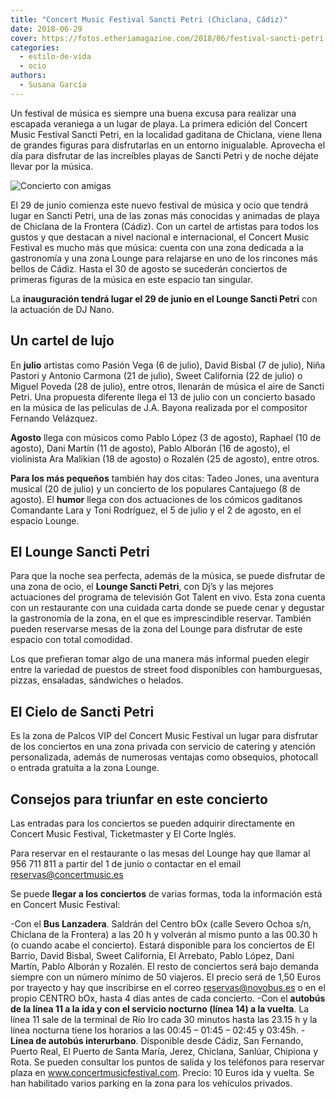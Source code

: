 ```yaml
---
title: "Concert Music Festival Sancti Petri (Chiclana, Cádiz)"
date: 2018-06-29
cover: https://fotos.etheriamagazine.com/2018/06/festival-sancti-petri.jpg
categories: 
  - estilo-de-vida
  - ocio
authors: 
  - Susana García
---
```


Un festival de música es siempre una buena excusa para realizar una escapada veraniega a 
un lugar de playa. La primera edición del Concert Music Festival Sancti Petri, en la 
localidad gaditana de Chiclana, viene llena de grandes figuras para disfrutarlas en un 
entorno inigualable. Aprovecha el día para disfrutar de las increíbles playas de Sancti 
Petri y de noche déjate llevar por la música. 

![Concierto con amigas](https://fotos.etheriamagazine.com/2019/02/Festivales-primavera-concierto.jpg "Concierto con amigas")

El 29 de junio comienza este nuevo festival de música y ocio que tendrá lugar en Sancti 
Petri, una de las zonas más conocidas y animadas de playa de Chiclana de la Frontera 
(Cádiz). Con un cartel de artistas para todos los gustos y que destacan a nivel nacional 
e internacional, el Concert Music Festival es mucho más que música: cuenta con una zona 
dedicada a la gastronomía y una zona Lounge para relajarse en uno de los rincones más 
bellos de Cádiz. Hasta el 30 de agosto se sucederán conciertos de primeras figuras de la 
música en este espacio tan singular. 

La **inauguración tendrá lugar el 29 de junio en el Lounge Sancti Petri** con la 
actuación de DJ Nano. 

## Un cartel de lujo

En **julio** artistas como Pasión Vega (6 de julio), David Bisbal (7 de julio), Niña 
Pastori y Antonio Carmona (21 de julio), Sweet California (22 de julio) o Miguel Poveda 
(28 de julio), entre otros, llenarán de música el aire de Sancti Petri. Una propuesta 
diferente llega el 13 de julio con un concierto basado en la música de las películas de 
J.A. Bayona realizada por el compositor Fernando Velázquez. 

**Agosto** llega con músicos como Pablo López (3 de agosto), Raphael (10 de agosto), 
Dani Martín (11 de agosto), Pablo Alborán (16 de agosto), el violinista Ara Malikian (18 
de agosto) o Rozalén (25 de agosto), entre otros. 

**Para los más pequeños** también hay dos citas: Tadeo Jones, una aventura musical (20 
de julio) y un concierto de los populares Cantajuego (8 de agosto). El **humor** llega 
con dos actuaciones de los cómicos gaditanos Comandante Lara y Toni Rodríguez, el 5 de 
julio y el 2 de agosto, en el espacio Lounge. 

## El Lounge Sancti Petri

Para que la noche sea perfecta, además de la música, se puede disfrutar de una zona de 
ocio, el **Lounge Sancti Petri**, con Dj’s y las mejores actuaciones del programa de 
televisión Got Talent en vivo. Esta zona cuenta con un restaurante con una cuidada carta 
donde se puede cenar y degustar la gastronomía de la zona, en el que es imprescindible 
reservar. También pueden reservarse mesas de la zona del Lounge para disfrutar de este 
espacio con total comodidad. 

Los que prefieran tomar algo de una manera más informal pueden elegir entre la variedad 
de puestos de street food disponibles con hamburguesas, pizzas, ensaladas, sándwiches o 
helados. 

## El Cielo de Sancti Petri

Es la zona de Palcos VIP del Concert Music Festival un lugar para disfrutar de los 
conciertos en una zona privada con servicio de catering y atención personalizada, además 
de numerosas ventajas como obsequios, photocall o entrada gratuita a la zona Lounge. 

## Consejos para triunfar en este concierto

Las entradas para los conciertos se pueden adquirir directamente en Concert Music 
Festival, Ticketmaster y El Corte Inglés. 

Para reservar en el restaurante o las mesas del Lounge hay que llamar al 956 711 811 a 
partir del 1 de junio o contactar en el email reservas@concertmusic.es 

Se puede **llegar a los conciertos** de varias formas, toda la información está en 
Concert Music Festival: 

\-Con el **Bus Lanzadera**. Saldrán del Centro bOx (calle Severo Ochoa s/n, Chiclana de 
la Frontera) a las 20 h y volverán al mismo punto a las 00.30 h (o cuando acabe el 
concierto). Estará disponible para los conciertos de El Barrio, David Bisbal, Sweet 
California, El Arrebato, Pablo López, Dani Martín, Pablo Alborán y Rozalén. El resto de 
conciertos será bajo demanda siempre con un número mínimo de 50 viajeros. El precio será 
de 1,50 Euros por trayecto y hay que inscribirse en el correo reservas@novobus.es o en 
el propio CENTRO bOx, hasta 4 días antes de cada concierto. \-Con el **autobús de la 
línea 11 a la ida y con el servicio nocturno (línea 14) a la vuelta**. La línea 11 sale 
de la terminal de Río Iro cada 30 minutos hasta las 23.15 h y la línea nocturna tiene 
los horarios a las 00:45 – 01:45 – 02:45 y 03:45h. \- **Línea de autobús interurbano**. 
Disponible desde Cádiz, San Fernando, Puerto Real, El Puerto de Santa María, Jerez, 
Chiclana, Sanlúar, Chipiona y Rota. Se pueden consultar los puntos de salida y los 
teléfonos para reservar plaza en www.concertmusicfestival.com. Precio: 10 Euros ida y 
vuelta. Se han habilitado varios parking en la zona para los vehículos privados.
